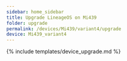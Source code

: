 ```yaml
---
sidebar: home_sidebar
title: Upgrade LineageOS on Mi439
folder: upgrade
permalink: /devices/Mi439/variant4/upgrade
device: Mi439_variant4
---
```

{% include templates/device_upgrade.md %}
